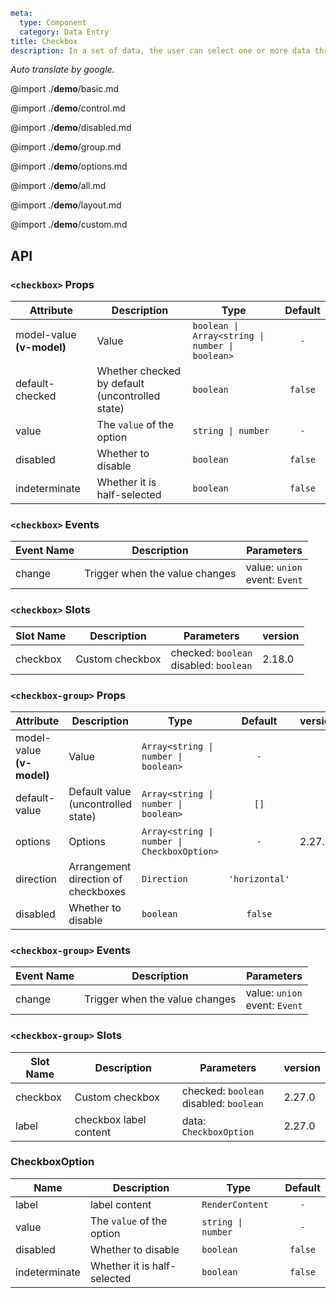 ```yaml
meta:
  type: Component
  category: Data Entry
title: Checkbox
description: In a set of data, the user can select one or more data through the check box.
```

*Auto translate by google.*

@import ./__demo__/basic.md

@import ./__demo__/control.md

@import ./__demo__/disabled.md

@import ./__demo__/group.md

@import ./__demo__/options.md

@import ./__demo__/all.md

@import ./__demo__/layout.md

@import ./__demo__/custom.md

## API


### `<checkbox>` Props

|Attribute|Description|Type|Default|
|---|---|---|:---:|
|model-value **(v-model)**|Value|`boolean \| Array<string \| number \| boolean>`|`-`|
|default-checked|Whether checked by default (uncontrolled state)|`boolean`|`false`|
|value|The `value` of the option|`string \| number`|`-`|
|disabled|Whether to disable|`boolean`|`false`|
|indeterminate|Whether it is half-selected|`boolean`|`false`|
### `<checkbox>` Events

|Event Name|Description|Parameters|
|---|---|---|
|change|Trigger when the value changes|value: `union`<br>event: `Event`|
### `<checkbox>` Slots

|Slot Name|Description|Parameters|version|
|---|---|---|:---|
|checkbox|Custom checkbox|checked: `boolean`<br>disabled: `boolean`|2.18.0|




### `<checkbox-group>` Props

|Attribute|Description|Type|Default|version|
|---|---|---|:---:|:---|
|model-value **(v-model)**|Value|`Array<string \| number \| boolean>`|`-`||
|default-value|Default value (uncontrolled state)|`Array<string \| number \| boolean>`|`[]`||
|options|Options|`Array<string \| number \| CheckboxOption>`|`-`|2.27.0|
|direction|Arrangement direction of checkboxes|`Direction`|`'horizontal'`||
|disabled|Whether to disable|`boolean`|`false`||
### `<checkbox-group>` Events

|Event Name|Description|Parameters|
|---|---|---|
|change|Trigger when the value changes|value: `union`<br>event: `Event`|
### `<checkbox-group>` Slots

|Slot Name|Description|Parameters|version|
|---|---|---|:---|
|checkbox|Custom checkbox|checked: `boolean`<br>disabled: `boolean`|2.27.0|
|label|checkbox label content|data: `CheckboxOption`|2.27.0|




### CheckboxOption

|Name|Description|Type|Default|
|---|---|---|:---:|
|label|label content|`RenderContent`|`-`|
|value|The `value` of the option|`string \| number`|`-`|
|disabled|Whether to disable|`boolean`|`false`|
|indeterminate|Whether it is half-selected|`boolean`|`false`|


